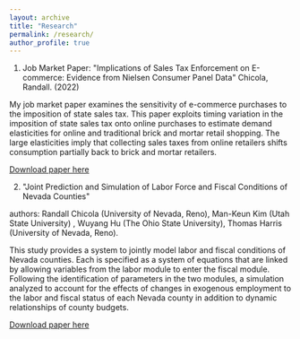 ```yaml
---
layout: archive
title: "Research"
permalink: /research/
author_profile: true
---
```


1) Job Market Paper: "Implications of Sales Tax Enforcement on E-commerce: Evidence from Nielsen Consumer Panel Data" Chicola, Randall. (2022)

My job market paper examines the sensitivity of e-commerce purchases to the imposition of state sales tax. This paper exploits timing variation in
the imposition of state sales tax onto online purchases to estimate demand elasticities for online and traditional brick and mortar retail shopping. The large
elasticities imply that collecting sales taxes from online retailers shifts consumption partially back to brick and mortar retailers. 

[Download paper here](https://github.com/rchicola/rchicola.github.io/blob/master/files/JMP_Chicola.pdf)



2) "Joint Prediction and Simulation of Labor Force and Fiscal Conditions of Nevada Counties"

authors: Randall Chicola (University of Nevada, Reno), Man-Keun Kim (Utah State University) , Wuyang Hu (The Ohio State University), Thomas Harris (University of Nevada, Reno).

This study provides a system to jointly model labor and fiscal conditions of Nevada
counties. Each is specified as a system of equations that are linked by allowing variables
from the labor module to enter the fiscal module. Following the identification of parameters
in the two modules, a simulation analyzed to account for the effects of changes in exogenous
employment to the labor and fiscal status of each Nevada county in addition to dynamic
relationships of county budgets.

[Download paper here](https://github.com/rchicola/rchicola.github.io/blob/master/files/FISCAL_PAPER_10.28.2022.pdf)


